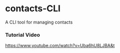 # contacts-CLI
A CLI tool for managing contacts

### Tutorial Video
https://www.youtube.com/watch?v=Uba6hU8LJBA&t
